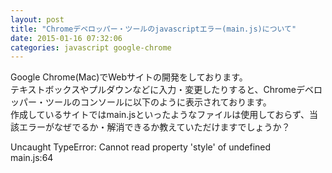 ```yaml
---
layout: post
title: "Chromeデベロッパー・ツールのjavascriptエラー(main.js)について"
date: 2015-01-16 07:32:06
categories: javascript google-chrome
---
```

<p>Google Chrome(Mac)でWebサイトの開発をしております。<br>
テキストボックスやプルダウンなどに入力・変更したりすると、Chromeデベロッパー・ツールのコンソールに以下のように表示されております。<br>
作成しているサイトではmain.jsといったようなファイルは使用しておらず、当該エラーがなぜでるか・解消できるか教えていただけますでしょうか？</p>

<p>Uncaught TypeError: Cannot read property 'style' of undefined<br>
main.js:64</p>
